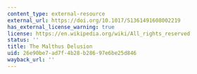```yaml
---
content_type: external-resource
external_url: https://doi.org/10.1017/S1361491608002219
has_external_license_warning: true
license: https://en.wikipedia.org/wiki/All_rights_reserved
status: ''
title: The Malthus Delusion
uid: 26e90be7-ad7f-4b28-b286-97e6be25d846
wayback_url: ''
---
```

